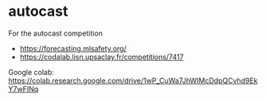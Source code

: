 # autocast
For the autocast competition
- https://forecasting.mlsafety.org/
- https://codalab.lisn.upsaclay.fr/competitions/7417

Google colab: https://colab.research.google.com/drive/1wP_CuWa7JhWIMcDdpQCvhd9EkY7wFINq

